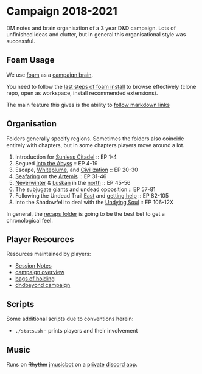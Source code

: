 # Campaign 2018-2021
DM notes and brain organisation of a 3 year D&D campaign.
Lots of unfinished ideas and clutter, but in general this organisational style was successful.

## Foam Usage
We use [foam](https://foambubble.github.io/foam/) as a [campaign brain](https://clux.github.io/probes/post/2020-09-27-second-brain/).

You need to follow the [last steps of foam install](https://foambubble.github.io/foam/#getting-started) to browse effectively (clone repo, open as workspace, install recommended extensions).

The main feature this gives is the ability to [follow markdown links](https://marketplace.visualstudio.com/items?itemName=tchayen.markdown-links)

## Organisation
Folders generally specify regions. Sometimes the folders also coincide entirely with chapters, but in some chapters players move around a lot.

1. Introduction for [Sunless Citadel](./waterdeep/sunless-citadel.md) :: EP 1-4
2. Segued [Into the Abyss](./underdark) :: EP 4-19
3. Escape, [Whiteplume](./whiteplume), and [Civilization](./waterdeep/waterdeep.md) :: EP 20-30
4. [Seafaring](./seaofbones) on the [Artemis](./seaofbones/artemis.md) :: EP 31-46
5. [Neverwinter](./north/neverwinter.md) & [Luskan](./north/luskan.md) in the [north](./north) :: EP 45-56
6. The subjugate [giants](./spine) and undead opposition :: EP 57-81
7. Following the Undead Trail [East](./east) and [getting help](./factions/silver-helix.md) :: EP 82-105
8. Into the Shadowfell to deal with the [Undying Soul](./factions/undying-soul.md) :: EP 106-12X

In general, the [recaps folder](./recaps) is going to be the best bet to get a chronological feel.

## Player Resources
Resources maintained by players:

- [Session Notes](https://paper.dropbox.com/doc/Session-Notes-0oWR0cmuMrCW4LKxswa5n)
- [campaign overview](https://paper.dropbox.com/doc/Underdark-Underhandedness-ChiGXnq0KQmXRT80U5E52)
- [bags of holding](https://paper.dropbox.com/doc/Bag-of-Holding-hGxQwKOHsxgVkM1sjQnrX)
- [dndbeyond campaign](https://www.dndbeyond.com/campaigns/156017)

## Scripts
Some additional scripts due to conventions herein:

- `./stats.sh` - prints players and their involvement

## Music
Runs on ~~Rhythm~~ [jmusicbot](https://github.com/jagrosh/MusicBot) on a [private discord app](https://discord.com/developers/applications/890319108846006333).
